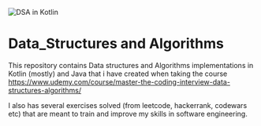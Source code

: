 ![DSA in Kotlin](src/banner.jpg)

# Data_Structures and Algorithms

This repository contains Data structures and Algorithms implementations in Kotlin (mostly) and Java that i have created when taking the course https://www.udemy.com/course/master-the-coding-interview-data-structures-algorithms/

I also has several exercises solved (from leetcode, hackerrank, codewars etc) that are meant to train and improve my skills in software engineering.


